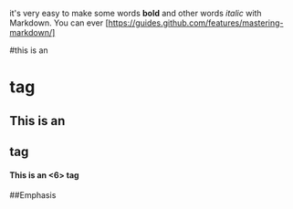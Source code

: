 it's very easy to make some words **bold** and other words
*italic* with Markdown. You can ever
[https://guides.github.com/features/mastering-markdown/]

#this is an <h1> tag
  ## This is an <h2> tag
  #### This is an <6> tag
  
##Emphasis
  
